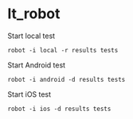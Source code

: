 # lt_robot

Start local test

    robot -i local -r results tests

Start Android test

    robot -i android -d results tests

Start iOS test

    robot -i ios -d results tests

